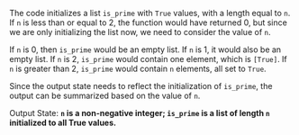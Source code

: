 The code initializes a list `is_prime` with `True` values, with a length equal to `n`. If `n` is less than or equal to 2, the function would have returned 0, but since we are only initializing the list now, we need to consider the value of `n`. 

If `n` is 0, then `is_prime` would be an empty list. If `n` is 1, it would also be an empty list. If `n` is 2, `is_prime` would contain one element, which is `[True]`. If `n` is greater than 2, `is_prime` would contain `n` elements, all set to `True`.

Since the output state needs to reflect the initialization of `is_prime`, the output can be summarized based on the value of `n`.

Output State: **`n` is a non-negative integer; `is_prime` is a list of length `n` initialized to all True values.**